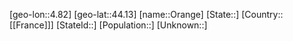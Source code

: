 ﻿---
location: [44.13,4.82]
type: City
tags:
- geo/City


SpocWebEntityId: 7608
isDeleted: false
confidential: public

---
[geo-lon::4.82]
[geo-lat::44.13]
[name::Orange]
[State::]
[Country::[[France]]]
[StateId::]
[Population::]
[Unknown::]

